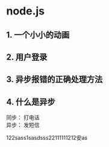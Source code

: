 # node.js

## 1. 一个小小的动画

## 2. 用户登录

## 3. 异步报错的正确处理方法

## 4. 什么是异步

同步： 打电话  
异步： 发短信

122sass1sasdsss22111111212安as
